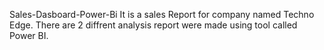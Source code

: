 Sales-Dasboard-Power-Bi
It is a sales Report for company named Techno Edge.
There are 2 diffrent analysis report were made using tool called Power BI.

